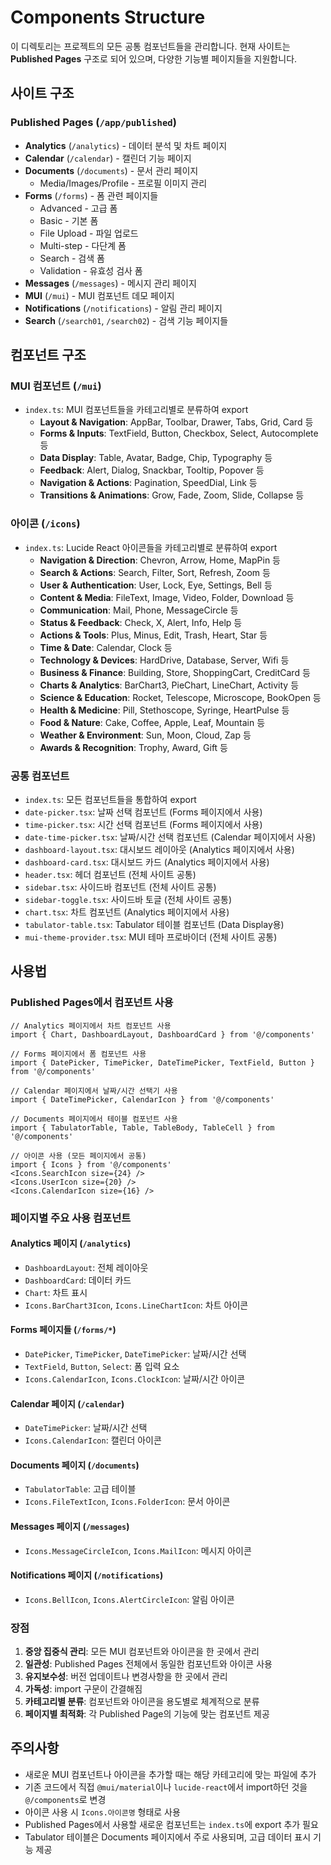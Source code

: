# Components Structure

이 디렉토리는 프로젝트의 모든 공통 컴포넌트들을 관리합니다. 현재 사이트는 **Published Pages** 구조로 되어 있으며, 다양한 기능별 페이지들을 지원합니다.

## 사이트 구조

### Published Pages (`/app/published`)
- **Analytics** (`/analytics`) - 데이터 분석 및 차트 페이지
- **Calendar** (`/calendar`) - 캘린더 기능 페이지
- **Documents** (`/documents`) - 문서 관리 페이지
  - Media/Images/Profile - 프로필 이미지 관리
- **Forms** (`/forms`) - 폼 관련 페이지들
  - Advanced - 고급 폼
  - Basic - 기본 폼
  - File Upload - 파일 업로드
  - Multi-step - 다단계 폼
  - Search - 검색 폼
  - Validation - 유효성 검사 폼
- **Messages** (`/messages`) - 메시지 관리 페이지
- **MUI** (`/mui`) - MUI 컴포넌트 데모 페이지
- **Notifications** (`/notifications`) - 알림 관리 페이지
- **Search** (`/search01`, `/search02`) - 검색 기능 페이지들

## 컴포넌트 구조

### MUI 컴포넌트 (`/mui`)
- `index.ts`: MUI 컴포넌트들을 카테고리별로 분류하여 export
  - **Layout & Navigation**: AppBar, Toolbar, Drawer, Tabs, Grid, Card 등
  - **Forms & Inputs**: TextField, Button, Checkbox, Select, Autocomplete 등
  - **Data Display**: Table, Avatar, Badge, Chip, Typography 등
  - **Feedback**: Alert, Dialog, Snackbar, Tooltip, Popover 등
  - **Navigation & Actions**: Pagination, SpeedDial, Link 등
  - **Transitions & Animations**: Grow, Fade, Zoom, Slide, Collapse 등

### 아이콘 (`/icons`)
- `index.ts`: Lucide React 아이콘들을 카테고리별로 분류하여 export
  - **Navigation & Direction**: Chevron, Arrow, Home, MapPin 등
  - **Search & Actions**: Search, Filter, Sort, Refresh, Zoom 등
  - **User & Authentication**: User, Lock, Eye, Settings, Bell 등
  - **Content & Media**: FileText, Image, Video, Folder, Download 등
  - **Communication**: Mail, Phone, MessageCircle 등
  - **Status & Feedback**: Check, X, Alert, Info, Help 등
  - **Actions & Tools**: Plus, Minus, Edit, Trash, Heart, Star 등
  - **Time & Date**: Calendar, Clock 등
  - **Technology & Devices**: HardDrive, Database, Server, Wifi 등
  - **Business & Finance**: Building, Store, ShoppingCart, CreditCard 등
  - **Charts & Analytics**: BarChart3, PieChart, LineChart, Activity 등
  - **Science & Education**: Rocket, Telescope, Microscope, BookOpen 등
  - **Health & Medicine**: Pill, Stethoscope, Syringe, HeartPulse 등
  - **Food & Nature**: Cake, Coffee, Apple, Leaf, Mountain 등
  - **Weather & Environment**: Sun, Moon, Cloud, Zap 등
  - **Awards & Recognition**: Trophy, Award, Gift 등

### 공통 컴포넌트
- `index.ts`: 모든 컴포넌트들을 통합하여 export
- `date-picker.tsx`: 날짜 선택 컴포넌트 (Forms 페이지에서 사용)
- `time-picker.tsx`: 시간 선택 컴포넌트 (Forms 페이지에서 사용)
- `date-time-picker.tsx`: 날짜/시간 선택 컴포넌트 (Calendar 페이지에서 사용)
- `dashboard-layout.tsx`: 대시보드 레이아웃 (Analytics 페이지에서 사용)
- `dashboard-card.tsx`: 대시보드 카드 (Analytics 페이지에서 사용)
- `header.tsx`: 헤더 컴포넌트 (전체 사이트 공통)
- `sidebar.tsx`: 사이드바 컴포넌트 (전체 사이트 공통)
- `sidebar-toggle.tsx`: 사이드바 토글 (전체 사이트 공통)
- `chart.tsx`: 차트 컴포넌트 (Analytics 페이지에서 사용)
- `tabulator-table.tsx`: Tabulator 테이블 컴포넌트 (Data Display용)
- `mui-theme-provider.tsx`: MUI 테마 프로바이더 (전체 사이트 공통)

## 사용법

### Published Pages에서 컴포넌트 사용
```tsx
// Analytics 페이지에서 차트 컴포넌트 사용
import { Chart, DashboardLayout, DashboardCard } from '@/components'

// Forms 페이지에서 폼 컴포넌트 사용
import { DatePicker, TimePicker, DateTimePicker, TextField, Button } from '@/components'

// Calendar 페이지에서 날짜/시간 선택기 사용
import { DateTimePicker, CalendarIcon } from '@/components'

// Documents 페이지에서 테이블 컴포넌트 사용
import { TabulatorTable, Table, TableBody, TableCell } from '@/components'

// 아이콘 사용 (모든 페이지에서 공통)
import { Icons } from '@/components'
<Icons.SearchIcon size={24} />
<Icons.UserIcon size={20} />
<Icons.CalendarIcon size={16} />
```

### 페이지별 주요 사용 컴포넌트

#### Analytics 페이지 (`/analytics`)
- `DashboardLayout`: 전체 레이아웃
- `DashboardCard`: 데이터 카드
- `Chart`: 차트 표시
- `Icons.BarChart3Icon`, `Icons.LineChartIcon`: 차트 아이콘

#### Forms 페이지들 (`/forms/*`)
- `DatePicker`, `TimePicker`, `DateTimePicker`: 날짜/시간 선택
- `TextField`, `Button`, `Select`: 폼 입력 요소
- `Icons.CalendarIcon`, `Icons.ClockIcon`: 날짜/시간 아이콘

#### Calendar 페이지 (`/calendar`)
- `DateTimePicker`: 날짜/시간 선택
- `Icons.CalendarIcon`: 캘린더 아이콘

#### Documents 페이지 (`/documents`)
- `TabulatorTable`: 고급 테이블
- `Icons.FileTextIcon`, `Icons.FolderIcon`: 문서 아이콘

#### Messages 페이지 (`/messages`)
- `Icons.MessageCircleIcon`, `Icons.MailIcon`: 메시지 아이콘

#### Notifications 페이지 (`/notifications`)
- `Icons.BellIcon`, `Icons.AlertCircleIcon`: 알림 아이콘

### 장점
1. **중앙 집중식 관리**: 모든 MUI 컴포넌트와 아이콘을 한 곳에서 관리
2. **일관성**: Published Pages 전체에서 동일한 컴포넌트와 아이콘 사용
3. **유지보수성**: 버전 업데이트나 변경사항을 한 곳에서 관리
4. **가독성**: import 구문이 간결해짐
5. **카테고리별 분류**: 컴포넌트와 아이콘을 용도별로 체계적으로 분류
6. **페이지별 최적화**: 각 Published Page의 기능에 맞는 컴포넌트 제공

## 주의사항

- 새로운 MUI 컴포넌트나 아이콘을 추가할 때는 해당 카테고리에 맞는 파일에 추가
- 기존 코드에서 직접 `@mui/material`이나 `lucide-react`에서 import하던 것을 `@/components`로 변경
- 아이콘 사용 시 `Icons.아이콘명` 형태로 사용
- Published Pages에서 사용할 새로운 컴포넌트는 `index.ts`에 export 추가 필요
- Tabulator 테이블은 Documents 페이지에서 주로 사용되며, 고급 데이터 표시 기능 제공
